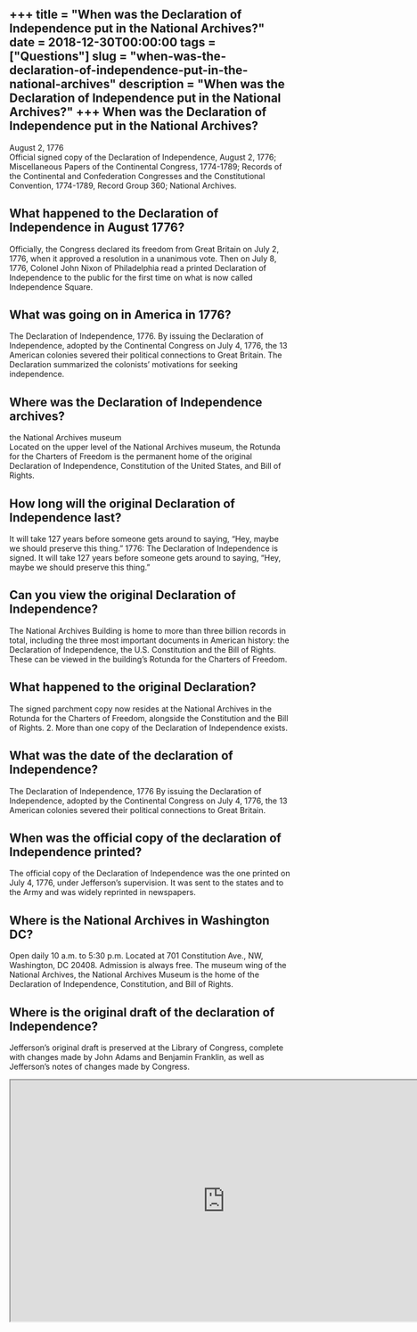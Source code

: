 +++
title = "When was the Declaration of Independence put in the National Archives?"
date = 2018-12-30T00:00:00
tags = ["Questions"]
slug = "when-was-the-declaration-of-independence-put-in-the-national-archives"
description = "When was the Declaration of Independence put in the National Archives?"
+++
When was the Declaration of Independence put in the National Archives?
----------------------------------------------------------------------

August 2, 1776  
Official signed copy of the Declaration of Independence, August 2, 1776; Miscellaneous Papers of the Continental Congress, 1774-1789; Records of the Continental and Confederation Congresses and the Constitutional Convention, 1774-1789, Record Group 360; National Archives.

What happened to the Declaration of Independence in August 1776?
----------------------------------------------------------------

Officially, the Congress declared its freedom from Great Britain on July 2, 1776, when it approved a resolution in a unanimous vote. Then on July 8, 1776, Colonel John Nixon of Philadelphia read a printed Declaration of Independence to the public for the first time on what is now called Independence Square.

What was going on in America in 1776?
-------------------------------------

The Declaration of Independence, 1776. By issuing the Declaration of Independence, adopted by the Continental Congress on July 4, 1776, the 13 American colonies severed their political connections to Great Britain. The Declaration summarized the colonists’ motivations for seeking independence.

Where was the Declaration of Independence archives?
---------------------------------------------------

the National Archives museum  
Located on the upper level of the National Archives museum, the Rotunda for the Charters of Freedom is the permanent home of the original Declaration of Independence, Constitution of the United States, and Bill of Rights.

How long will the original Declaration of Independence last?
------------------------------------------------------------

It will take 127 years before someone gets around to saying, “Hey, maybe we should preserve this thing.” 1776: The Declaration of Independence is signed. It will take 127 years before someone gets around to saying, “Hey, maybe we should preserve this thing.”

Can you view the original Declaration of Independence?
------------------------------------------------------

The National Archives Building is home to more than three billion records in total, including the three most important documents in American history: the Declaration of Independence, the U.S. Constitution and the Bill of Rights. These can be viewed in the building’s Rotunda for the Charters of Freedom.

What happened to the original Declaration?
------------------------------------------

The signed parchment copy now resides at the National Archives in the Rotunda for the Charters of Freedom, alongside the Constitution and the Bill of Rights. 2. More than one copy of the Declaration of Independence exists.

What was the date of the declaration of Independence?
-----------------------------------------------------

The Declaration of Independence, 1776 By issuing the Declaration of Independence, adopted by the Continental Congress on July 4, 1776, the 13 American colonies severed their political connections to Great Britain.

When was the official copy of the declaration of Independence printed?
----------------------------------------------------------------------

The official copy of the Declaration of Independence was the one printed on July 4, 1776, under Jefferson’s supervision. It was sent to the states and to the Army and was widely reprinted in newspapers.

Where is the National Archives in Washington DC?
------------------------------------------------

Open daily 10 a.m. to 5:30 p.m. Located at 701 Constitution Ave., NW, Washington, DC 20408. Admission is always free. The museum wing of the National Archives, the National Archives Museum is the home of the Declaration of Independence, Constitution, and Bill of Rights.

Where is the original draft of the declaration of Independence?
---------------------------------------------------------------

Jefferson’s original draft is preserved at the Library of Congress, complete with changes made by John Adams and Benjamin Franklin, as well as Jefferson’s notes of changes made by Congress.

<iframe allow="accelerometer; autoplay; clipboard-write; encrypted-media; gyroscope; picture-in-picture" allowfullscreen="" class="__youtube_prefs__  epyt-is-override  no-lazyload" data-no-lazy="1" data-origheight="433" data-origwidth="770" data-skipgform_ajax_framebjll="" height="433" id="_ytid_41917" loading="lazy" src="https://www.youtube.com/embed/sRbNzckvCys?enablejsapi=1&autoplay=0&cc_load_policy=0&cc_lang_pref=&iv_load_policy=1&loop=0&modestbranding=0&rel=1&fs=1&playsinline=0&autohide=2&theme=dark&color=red&controls=1&" title="YouTube player" width="770"></iframe>